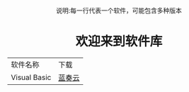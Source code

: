 <center>说明:每一行代表一个软件，可能包含多种版本<center>
<center><h1>欢迎来到软件库</h1></center>
<table border="0">
<tr>
<td>软件名称</td>
<td>下载</td>
</tr>
<tr>
<td>Visual Basic</td>
<td><a href=“https://wwx.lanzoux.com/b00zvb33e“>蓝奏云</a></td>
</tr>
</table>
